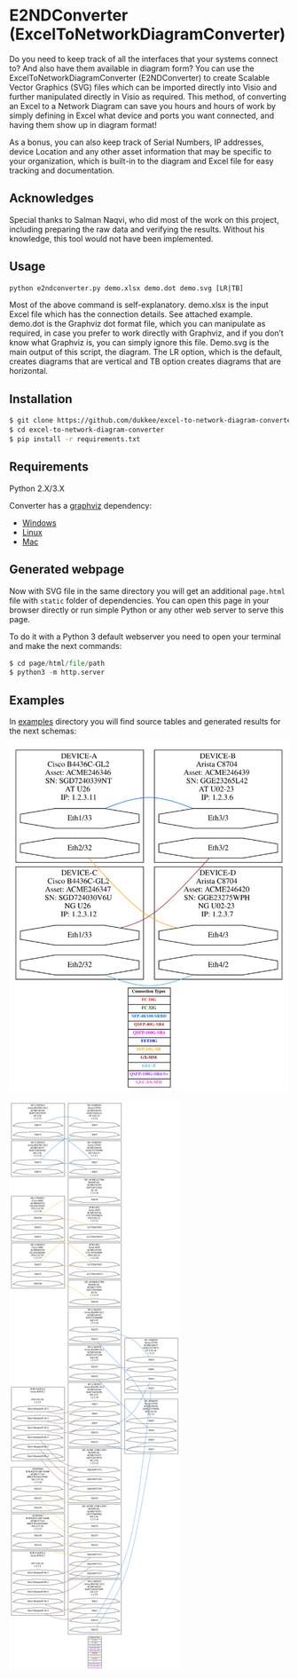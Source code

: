 # E2NDConverter (ExcelToNetworkDiagramConverter)

Do you need to keep track of all the interfaces that your systems connect to? And also have them available in diagram form? You can use the ExcelToNetworkDiagramConverter (E2NDConverter) to create Scalable Vector Graphics (SVG) files which can be imported directly into Visio and further manipulated directly in Visio as required. This method, of converting an Excel to a Network Diagram can save you hours and hours of work by simply defining in Excel what device and ports you want connected, and having them show up in diagram format! 

As a bonus, you can also keep track of Serial Numbers, IP addresses, device Location and any other asset information that may be specific to your organization, which is built-in to the diagram and Excel file for easy tracking and documentation.

## Acknowledges

Special thanks to Salman Naqvi, who did most of the work on this project, including preparing the raw data and verifying the results. Without his knowledge, this tool would not have been implemented.

## Usage

```bash
python e2ndconverter.py demo.xlsx demo.dot demo.svg [LR|TB]
```

Most of the above command is self-explanatory. demo.xlsx is the input Excel file which has the connection details. 
See attached example. demo.dot is the Graphviz dot format file, which you can manipulate as required, in case you prefer to work directly with Graphviz, and if you don’t know what Graphviz is, you can simply ignore this file. Demo.svg is the main output of this script, the diagram. The LR option, which is the default, creates diagrams that are vertical and TB option creates diagrams that are horizontal.

## Installation

```bash
$ git clone https://github.com/dukkee/excel-to-network-diagram-converter.git
$ cd excel-to-network-diagram-converter
$ pip install -r requirements.txt
```

## Requirements

Python 2.X/3.X

Converter has a [graphviz](https://graphviz.org/) dependency:
- [Windows](https://forum.graphviz.org/t/new-simplified-installation-procedure-on-windows/224)
- [Linux](https://graphviz.org/download/#linux)
- [Mac](https://graphviz.org/download/#mac)

## Generated webpage

Now with SVG file in the same directory you will get an additional `page.html` file with `static` folder of 
dependencies. You can open this page in your browser directly or run simple Python or any other web server to serve this page.

To do it with a Python 3 default webserver you need to open your terminal and make the next commands:

```python
$ cd page/html/file/path
$ python3 -m http.server
```

## Examples

In [examples](https://github.com/dukkee/excel-to-network-diagram-converter/tree/master/examples) directory you will 
find source tables and generated results for the next schemas:
 
![demo-simple](examples/demo-simple/demo-simple.svg)

![demo](examples/demo/demo.svg)
